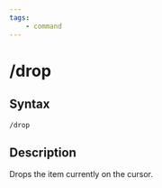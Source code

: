 ```yaml
---
tags:
    - command
---
```

# /drop

## Syntax
<!--cmd-syntax-start-->
```eqcommand
/drop
```
<!--cmd-syntax-end-->

## Description
<!--cmd-desc-start-->
Drops the item currently on the cursor.
<!--cmd-desc-end-->
